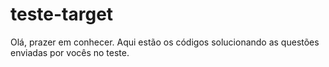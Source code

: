# teste-target
Olá, prazer em conhecer. Aqui estão os códigos solucionando as questões enviadas por vocês no teste.
